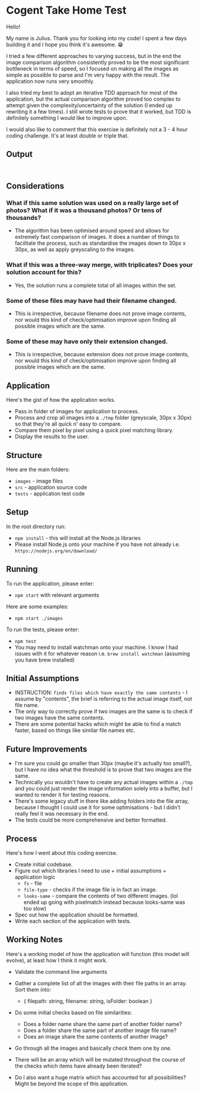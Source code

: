 # Cogent Take Home Test

Hello!

My name is Julius. Thank you for looking into my code! I spent a few days building it and I hope you think it's awesome. :grin:

I tried a few different approaches to varying success, but in the end the image comparison algorithm consistently proved to be the most significant bottleneck in terms of speed, so I focused on making all the images as simple as possible to parse and I'm very happy with the result. The application now runs very smoothly.

I also tried my best to adopt an iterative TDD approach for most of the application, but the actual comparison algorithm proved too complex to attempt given the complexity/uncertainty of the solution (I ended up rewriting it a few times). I still wrote tests to prove that it worked, but TDD is definitely something I would like to improve upon.

I would also like to comment that this exercise is definitely not a 3 - 4 hour coding challenge. It's at least double or triple that.

## Output

```


```

## Considerations

### What if this same solution was used on a really large set of photos? What if it was a thousand photos? Or tens of thousands?

- The algorithm has been optimised around speed and allows for extremely fast comparison of images. It does a number of things to facilitate the process, such as standardise the images down to 30px x 30px, as well as apply greyscaling to the images.

### What if this was a three-way merge, with triplicates? Does your solution account for this?

- Yes, the solution runs a complete total of all images within the set.

### Some of these files may have had their filename changed.

- This is irrespective, because filename does not prove image contents, nor would this kind of check/optimisation improve upon finding all possible images which are the same.

### Some of these may have only their extension changed.

- This is irrespective, because extension does not prove image contents, nor would this kind of check/optimisation improve upon finding all possible images which are the same.

## Application

Here's the gist of how the application works.

- Pass in folder of images for application to process.
- Process and crop all images into a `./tmp` folder (greyscale, 30px x 30px) so that they're all quick n' easy to compare.
- Compare them pixel by pixel using a quick pixel matching library.
- Display the results to the user.

## Structure

Here are the main folders:
  - `images` - image files
  - `src` - application source code
  - `tests` - application test code

## Setup

In the root directory run:
  - `npm install` - this will install all the Node.js libraries
  - Please install Node.js onto your machine if you have not already i.e. `https://nodejs.org/en/download/`

## Running

To run the application, please enter:
  - `npm start` with relevant arguments

Here are some examples:
  - `npm start ./images`

To run the tests, please enter:
  - `npm test`
  - You may need to install watchman onto your machine. I know I had issues with it for whatever reason i.e. `brew install watchman` (assuming you have brew installed)

## Initial Assumptions

- INSTRUCTION: `finds files which have exactly the same contents` - I assume by "contents", the brief is referring to the actual image itself, not file name.
- The only way to correctly prove if two images are the same is to check if two images have the same contents.
- There are some potential hacks which might be able to find a match faster, based on things like similar file names etc.

## Future Improvements

- I'm sure you could go smaller than 30px (maybe it's actually too small?), but I have no idea what the threshold is to prove that two images are the same.
- Technically you wouldn't have to create any actual images within a `./tmp` and you could just render the image information solely into a buffer, but I wanted to render it for testing reasons.
- There's some legacy stuff in there like adding folders into the file array, because I thought I could use it for some optimisations - but I didn't really feel it was necessary in the end.
- The tests could be more comprehensive and better formatted.

## Process

Here's how I went about this coding exercise.

- Create initial codebase.
- Figure out which libraries I need to use + initial assumptions + application logic
  - `fs` - file
  - `file-type` - checks if the image file is in fact an image.
  - `looks-same` - compare the contents of two different images. (lol ended up going with pixelmatch instead because looks-same was too slow)
- Spec out how the application should be formatted.
- Write each section of the application with tests.

## Working Notes

Here's a working model of how the application will function (this model will evolve), at least how I think it might work.

- Validate the command line arguments
- Gather a complete list of all the images with their file paths in an array. Sort them into:
  - { filepath: string, filename: string, isFolder: boolean }
- Do some initial checks based on file similarities:
  - Does a folder name share the same part of another folder name?
  - Does a folder share the same part of another image file name?
  - Does an image share the same contents of another image?
- Go through all the images and basically check them one by one.

- There will be an array which will be mutated throughout the course of the checks which items have already been iterated?
- Do I also want a huge matrix which has accounted for all possibilities? Might be beyond the scope of this application.
